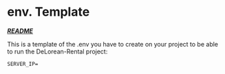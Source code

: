 # env. Template

[**_README_**](../README.md)

This is a template of the .env you have to create on your project to be able to run the DeLorean-Rental project:

```
SERVER_IP=
```
